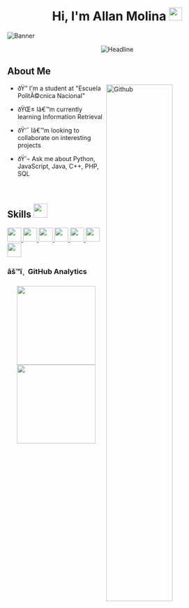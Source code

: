 <div align="center">
<h1> Hi, I'm Allan Molina <img src = "https://raw.githubusercontent.com/MartinHeinz/MartinHeinz/master/wave.gif" width = 30px> </h1>
</div>

![Banner](https://github.com/cmGitHub192/cmGitHub192/assets/150628254/08e52f8a-966f-4401-8abc-2ec41d475e97)

<div align=center>
    <img src="https://readme-typing-svg.herokuapp.com?color=%236FDA44&size=32&center=true&vCenter=true&width=600&height=50&lines=Computer+Science+Student;Interested+in%3A+Fullstack+Dev%2C;AI+and+Cybersecurity" alt="Headline" />
</div>

<h2> About Me </h2>

<img width="55%" align="right" alt="Github" src="https://raw.githubusercontent.com/onimur/.github/master/.resources/git-header.svg" />

- ðŸ”­ I'm a student at "Escuela PolitÃ©cnica Nacional"
  
- ðŸŒ± Iâ€™m currently learning Information Retrieval 
  
- ðŸ‘¯ Iâ€™m looking to collaborate on interesting projects
  
- ðŸ’¬ Ask me about Python, JavaScript, Java, C++, PHP, SQL

<br>  
<h2> Skills <img src = "https://media2.giphy.com/media/QssGEmpkyEOhBCb7e1/giphy.gif?cid=ecf05e47a0n3gi1bfqntqmob8g9aid1oyj2wr3ds3mg700bl&rid=giphy.gif" width = 32px> </h2>
<a href= https://github.com/Aditya664?tab=repositories&q=&type=&language=python&sort= > <img width ='32px' src ='https://raw.githubusercontent.com/rahulbanerjee26/githubAboutMeGenerator/main/icons/python.svg'> </a>
<a href= https://github.com/Aditya664?tab=repositories&q=&type=&language=javascript&sort= > <img width ='32px' src ='https://raw.githubusercontent.com/rahulbanerjee26/githubAboutMeGenerator/main/icons/javascript.svg'> </a>
<a href= https://github.com/Aditya664?tab=repositories&q=&type=&language=cpp&sort= > <img width ='32px' src ='https://raw.githubusercontent.com/rahulbanerjee26/githubAboutMeGenerator/main/icons/cpp.svg'> </a>
<a href= https://github.com/Aditya664?tab=repositories&q=&type=&language=css&sort= > <img width ='32px' src ='https://raw.githubusercontent.com/rahulbanerjee26/githubAboutMeGenerator/main/icons/css.svg'> </a>
<a href= https://github.com/Aditya664?tab=repositories&q=&type=&language=html&sort= > <img width ='32px' src ='https://raw.githubusercontent.com/rahulbanerjee26/githubAboutMeGenerator/main/icons/html.svg'> </a>
<a href="https://github.com/Aditya664?tab=repositories&q=&type=&language=html&sort=">
  <img width="32px" src="https://cdn-icons-png.flaticon.com/512/226/226777.png">
</a>
<a href="https://github.com/Aditya664?tab=repositories&q=&type=&language=html&sort=">
  <img width="32px" src="https://upload.wikimedia.org/wikipedia/commons/thumb/2/27/PHP-logo.svg/2560px-PHP-logo.svg.png">
</a>

### âš™ï¸ &nbsp;GitHub Analytics

<p align="center">
<a href="https://github.com/Allan4865">
  <img height="180em" src="https://github-readme-stats-eight-theta.vercel.app/api?username=Allan4865&show_icons=true&theme=algolia&include_all_commits=true&count_private=true"/>
  <img height="180em" src="https://github-readme-stats-eight-theta.vercel.app/api/top-langs/?username=Allan4865&layout=compact&langs_count=8&theme=algolia"/>
</a>
</p>


